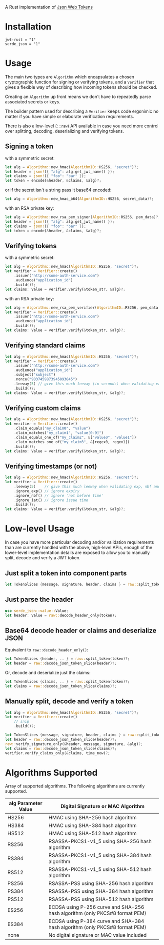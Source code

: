 
A Rust implementation of [Json Web Tokens](https://tools.ietf.org/html/rfc7519)

# Installation

```
jwt-rust = "1"
serde_json = "1"
```

# Usage

The main two types are `Algorithm` which encapsulates a chosen cryptographic
function for signing or verifying tokens, and a `Verifier` that gives a
flexible way of describing how incoming tokens should be checked.

Creating an `Algorithm` up front means we don't have to repeatedly parse
associated secrets or keys.

The builder pattern used for describing a `Verifier` keeps code ergonimic no
matter if you have simple or elaborate verification requirements.

There is also a low-level [(`::raw`)](#Low-level-Usage) API available in
case you need more control over splitting, decoding, deserializing and
verifying tokens.

## Signing a token

with a symmetric secret:
```rust
let alg = Algorithm::new_hmac(AlgorithmID::HS256, "secret")?;
let header = json!({ "alg": alg.get_jwt_name() });
let claims = json!({ "foo": "bar" });
let token = encode(&header, &claims, &alg)?;
```
or if the secret isn't a string pass it base64 encoded:
```rust
let alg = Algorithm::new_hmac_b64(AlgorithmID::HS256, secret_data)?;
```

with an RSA private key:
```rust
let alg = Algorithm::new_rsa_pem_signer(AlgorithmID::RS256, pem_data)?;
let header = json!({ "alg": alg.get_jwt_name() });
let claims = json!({ "foo": "bar" });
let token = encode(&header, &claims, &alg)?;
```

## Verifying tokens

with a symmetric secret:
```rust
let alg = Algorithm::new_hmac(AlgorithmID::HS256, "secret")?;
let verifier = Verifier::create()
    .issuer("http://some-auth-service.com")
    .audience("application_id")
    .build()?;
let claims: Value = verifier.verify(&token_str, &alg)?;
```

with an RSA private key:
```rust
let alg = Algorithm::new_rsa_pem_verifier(AlgorithmID::RS256, pem_data)?;
let verifier = Verifier::create()
    .issuer("http://some-auth-service.com")
    .audience("application_id")
    .build()?;
let claims: Value = verifier.verify(&token_str, &alg)?;
```

## Verifying standard claims
```rust
let alg = Algorithm::new_hmac(AlgorithmID::HS256, "secret")?;
let verifier = Verifier::create()
    .issuer("http://some-auth-service.com")
    .audience("application_id")
    .subject("subject")
    .nonce("9837459873945093845")
    .leeway(5) // give this much leeway (in seconds) when validating exp, nbf and iat claims
    .build()?;
let claims: Value = verifier.verify(&token_str, &alg)?;
```

## Verifying custom claims
```rust
let alg = Algorithm::new_hmac(AlgorithmID::HS256, "secret")?;
let verifier = Verifier::create()
    .claim_equals("my_claim0", "value")
    .claim_matches("my_claim1", "value[0-9]")
    .claim_equals_one_of("my_claim2", &["value0", "value1"])
    .claim_matches_one_of("my_claim3", &[regex0, regex1])
    .build()?;
let claims: Value = verifier.verify(&token_str, &alg)?;
```

## Verifying timestamps (or not)
```rust
let alg = Algorithm::new_hmac(AlgorithmID::HS256, "secret")?;
let verifier = Verifier::create()
    .leeway(5)    // give this much leeway when validating exp, nbf and iat claims
    .ignore_exp() // ignore expiry
    .ignore_nbf() // ignore 'not before time'
    .ignore_iat() // ignore issue time
    .build()?;
let claims: Value = verifier.verify(&token_str, &alg)?;
```

# Low-level Usage

In case you have more particular decoding and/or validation requirements than are
currently handled with the above, high-level APIs, enough of the lower-level
implementation details are exposed to allow you to manually split, decode and
verify a JWT token.


## Just split a token into component parts
```rust
let TokenSlices {message, signature, header, claims } = raw::split_token(token)?;
```

## Just parse the header
```rust
use serde_json::value::Value;
let header: Value = raw::decode_header_only(token);
```

## Base64 decode header or claims and deserialize JSON
Equivalent to `raw::decode_header_only()`:
```rust
let TokenSlices {header, .. } = raw::split_token(token)?;
let header = raw::decode_json_token_slice(header)?;
```

Or, decode and deserialize just the claims:
```rust
let TokenSlices {claims, .. } = raw::split_token(token)?;
let claims = raw::decode_json_token_slice(claims)?;
```

## Manually split, decode and verify a token
```rust
let alg = Algorithm::new_hmac(AlgorithmID::HS256, "secret")?;
let verifier = Verifier::create()
    // snip
    .build()?;

let TokenSlices {message, signature, header, claims } = raw::split_token(token)?;
let header = raw::decode_json_token_slice(header)?;
raw::verify_signature_only(&header, message, signature, &alg)?;
let claims = raw::decode_json_token_slice(claims)?;
verifier.verify_claims_only(&claims, time_now)?;
```

# Algorithms Supported

Array of supported algorithms. The following algorithms are currently supported.

alg Parameter Value | Digital Signature or MAC Algorithm
----------------|----------------------------
HS256 | HMAC using SHA-256 hash algorithm
HS384 | HMAC using SHA-384 hash algorithm
HS512 | HMAC using SHA-512 hash algorithm
RS256 | RSASSA-PKCS1-v1_5 using SHA-256 hash algorithm
RS384 | RSASSA-PKCS1-v1_5 using SHA-384 hash algorithm
RS512 | RSASSA-PKCS1-v1_5 using SHA-512 hash algorithm
PS256 | RSASSA-PSS using SHA-256 hash algorithm
PS384 | RSASSA-PSS using SHA-384 hash algorithm
PS512 | RSASSA-PSS using SHA-512 hash algorithm
ES256 | ECDSA using P-256 curve and SHA-256 hash algorithm (only PKCS#8 format PEM)
ES384 | ECDSA using P-384 curve and SHA-384 hash algorithm (only PKCS#8 format PEM)
none | No digital signature or MAC value included

